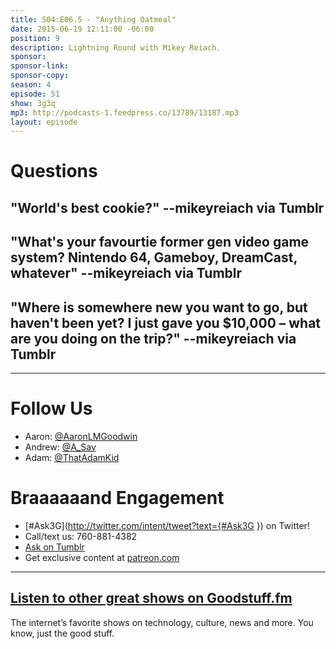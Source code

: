 ```yaml
---
title: S04:E06.5 - "Anything Oatmeal"
date: 2015-06-19 12:11:00 -06:00
position: 9
description: Lightning Round with Mikey Reiach.
sponsor: 
sponsor-link: 
sponsor-copy: 
season: 4
episode: 51
show: 3g3q
mp3: http://podcasts-1.feedpress.co/13789/13187.mp3
layout: episode
---
```


# Questions

## "World's best cookie?" --mikeyreiach via Tumblr

## "What's your favourtie former gen video game system? Nintendo 64, Gameboy, DreamCast, whatever" --mikeyreiach via Tumblr

## "Where is somewhere new you want to go, but haven't been yet? I just gave you $10,000 – what are you doing on the trip?" --mikeyreiach via Tumblr

***

# Follow Us
* Aaron: [@AaronLMGoodwin](http://twitter.com/aaronlmgoodwin)
* Andrew: [@A_Sav](http://twitter.com/a_sav)
* Adam: [@ThatAdamKid](http://twitter.com/thatadamkid)

# Braaaaaand Engagement
* [#Ask3G](http://twitter.com/intent/tweet?text={#Ask3G }) on Twitter!
* Call/text us: 760-881-4382
* [Ask on Tumblr](http://3g3q.co/ask)
* Get exclusive content at [patreon.com](http://www.patreon.com/3g3q)

***

## [Listen to other great shows on Goodstuff.fm](http://goodstuff.fm/)
The internet’s favorite shows on technology, culture, news and more. You know, just the good stuff.
